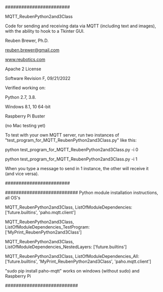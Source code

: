 ########################  

MQTT_ReubenPython2and3Class

Code for sending and receiving data via MQTT (including text and images), with the ability to hook to a Tkinter GUI.

Reuben Brewer, Ph.D.

reuben.brewer@gmail.com

www.reubotics.com

Apache 2 License

Software Revision F, 09/21/2022

Verified working on: 

Python 2.7, 3.8.

Windows 8.1, 10 64-bit

Raspberry Pi Buster 

(no Mac testing yet)

To test with your own MQTT server, run two instances of "test_program_for_MQTT_ReubenPython2and3Class.py" like this:

python test_program_for_MQTT_ReubenPython2and3Class.py -i 0

python test_program_for_MQTT_ReubenPython2and3Class.py -i 1

When you type a message to send in 1 instance, the other will receive it (and vice versa).

########################  

########################### Python module installation instructions, all OS's

MQTT_ReubenPython2and3Class, ListOfModuleDependencies: ['future.builtins', 'paho.mqtt.client']

MQTT_ReubenPython2and3Class, ListOfModuleDependencies_TestProgram: ['MyPrint_ReubenPython2and3Class']

MQTT_ReubenPython2and3Class, ListOfModuleDependencies_NestedLayers: ['future.builtins']

MQTT_ReubenPython2and3Class, ListOfModuleDependencies_All: ['future.builtins', 'MyPrint_ReubenPython2and3Class', 'paho.mqtt.client']

"sudo pip install paho-mqtt" works on windows (without sudo) and Raspberry Pi

###########################
